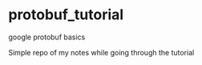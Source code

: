 # protobuf_tutorial
google protobuf basics

Simple repo of my notes while going through the tutorial
